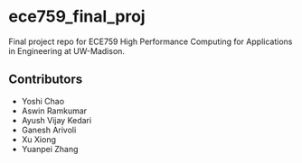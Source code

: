 # ece759_final_proj
Final project repo for ECE759 High Performance Computing for Applications in Engineering at UW-Madison. 

## Contributors
- Yoshi Chao
- Aswin Ramkumar
- Ayush Vijay Kedari
- Ganesh Arivoli
- Xu Xiong
- Yuanpei Zhang
